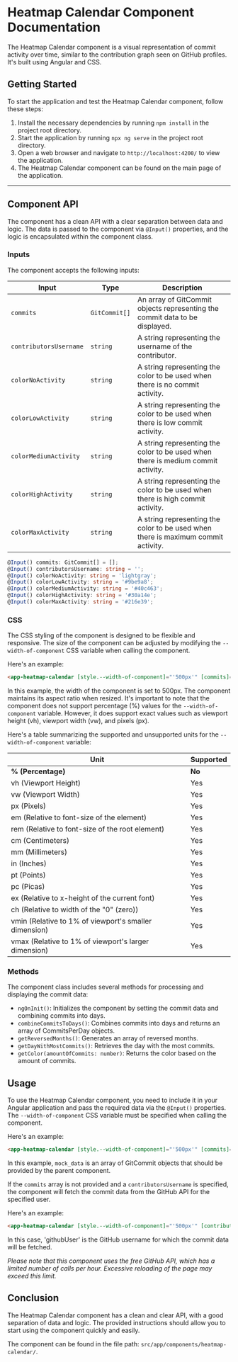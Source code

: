 

# Heatmap Calendar Component Documentation

The Heatmap Calendar component is a visual representation of commit activity over time, similar to the contribution graph seen on GitHub profiles. It's built using Angular and CSS.

## Getting Started

To start the application and test the Heatmap Calendar component, follow these steps:

1. Install the necessary dependencies by running `npm install` in the project root directory.
2. Start the application by running `npx ng serve` in the project root directory.
3. Open a web browser and navigate to `http://localhost:4200/` to view the application.
4. The Heatmap Calendar component can be found on the main page of the application.
---
## Component API

The component has a clean API with a clear separation between data and logic. The data is passed to the component via `@Input()` properties, and the logic is encapsulated within the component class.

### Inputs

The component accepts the following inputs:

 Input | Type | Description |
 --- | --- | --- |
 `commits` | `GitCommit[]` | An array of GitCommit objects representing the commit data to be displayed. |
 `contributorsUsername` | `string` | A string representing the username of the contributor. |
 `colorNoActivity` | `string` | A string representing the color to be used when there is no commit activity. |
 `colorLowActivity` | `string` | A string representing the color to be used when there is low commit activity. |
 `colorMediumActivity` | `string` | A string representing the color to be used when there is medium commit activity. |
 `colorHighActivity` | `string` | A string representing the color to be used when there is high commit activity. |
 `colorMaxActivity` | `string` | A string representing the color to be used when there is maximum commit activity. |

```typescript
@Input() commits: GitCommit[] = [];
@Input() contributorsUsername: string = '';
@Input() colorNoActivity: string = 'lightgray';
@Input() colorLowActivity: string = '#9be9a8';
@Input() colorMediumActivity: string = '#40c463';
@Input() colorHighActivity: string = '#30a14e';
@Input() colorMaxActivity: string = '#216e39';
```

### CSS
The CSS styling of the component is designed to be flexible and responsive. The size of the component can be adjusted by modifying the `--width-of-component` CSS variable when calling the component. 

Here's an example:

```html
<app-heatmap-calendar [style.--width-of-component]="'500px'" [commits]="mock_data"></app-heatmap-calendar>
```

In this example, the width of the component is set to 500px. The component maintains its aspect ratio when resized. It's important to note that the component does not support percentage (%) values for the `--width-of-component` variable. However, it does support exact values such as viewport height (vh), viewport width (vw), and pixels (px).

Here's a table summarizing the supported and unsupported units for the `--width-of-component` variable:

Unit | Supported |
--- | --- |
**% (Percentage)** | **No** |
vh (Viewport Height) | Yes |
vw (Viewport Width) | Yes |
px (Pixels) | Yes |
em (Relative to font-size of the element) | Yes |
rem (Relative to font-size of the root element) | Yes |
cm (Centimeters) | Yes |
mm (Millimeters) | Yes |
in (Inches) | Yes |
pt (Points) | Yes |
pc (Picas) | Yes |
ex (Relative to x-height of the current font) | Yes |
ch (Relative to width of the "0" (zero)) | Yes |
vmin (Relative to 1% of viewport's smaller dimension) |Yes |
vmax (Relative to 1% of viewport's larger dimension) |Yes |



### Methods

The component class includes several methods for processing and displaying the commit data:

- `ngOnInit()`: Initializes the component by setting the commit data and combining commits into days.
- `combineCommitsToDays()`: Combines commits into days and returns an array of CommitsPerDay objects.
- `getReversedMonths()`: Generates an array of reversed months.
- `getDayWithMostCommits()`: Retrieves the day with the most commits.
- `getColor(amountOfCommits: number)`: Returns the color based on the amount of commits.
## Usage

To use the Heatmap Calendar component, you need to include it in your Angular application and pass the required data via the `@Input()` properties. The `--width-of-component` CSS variable must be specified when calling the component. 

Here's an example:

```html
<app-heatmap-calendar [style.--width-of-component]="'500px'" [commits]="mock_data"></app-heatmap-calendar>
```

In this example, `mock_data` is an array of GitCommit objects that should be provided by the parent component. 

If the `commits` array is not provided and a `contributorsUsername` is specified, the component will fetch the commit data from the GitHub API for the specified user. 

Here's an example:

```html
<app-heatmap-calendar [style.--width-of-component]="'500px'" [contributorsUsername]="'githubUser'"></app-heatmap-calendar>
```

In this case, 'githubUser' is the GitHub username for which the commit data will be fetched.

*Please note that this component uses the free GitHub API, which has a limited number of calls per hour. Excessive reloading of the page may exceed this limit.*

## Conclusion

The Heatmap Calendar component has a clean and clear API, with a good separation of data and logic. The provided instructions should allow you to start using the component quickly and easily.

The component can be found in the file path: `src/app/components/heatmap-calendar/`.

